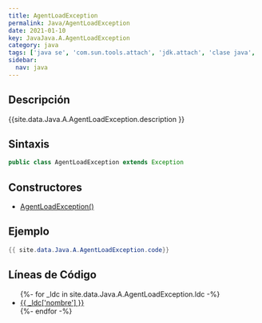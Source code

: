 ```yaml
---
title: AgentLoadException
permalink: Java/AgentLoadException
date: 2021-01-10
key: JavaJava.A.AgentLoadException
category: java
tags: ['java se', 'com.sun.tools.attach', 'jdk.attach', 'clase java', 'Java 1.0']
sidebar: 
  nav: java
---
```


## Descripción
{{site.data.Java.A.AgentLoadException.description }}

## Sintaxis
~~~java
public class AgentLoadException extends Exception
~~~

## Constructores
* [AgentLoadException()](/Java/AgentLoadException/AgentLoadException/)

## Ejemplo
~~~java
{{ site.data.Java.A.AgentLoadException.code}}
~~~

## Líneas de Código
<ul>
{%- for _ldc in site.data.Java.A.AgentLoadException.ldc -%}
   <li>
       <a href="{{_ldc['url'] }}">{{ _ldc['nombre'] }}</a>
   </li>
{%- endfor -%}
</ul>

